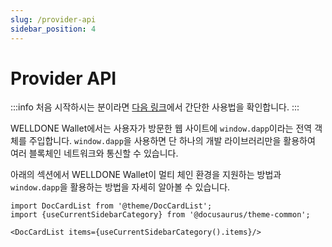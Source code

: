 ```yaml
---
slug: /provider-api
sidebar_position: 4
---
```


# Provider API

:::info
처음 시작하시는 분이라면 [다음 링크](https://docs.welldonestudio.io/ko/docs/getting-started)에서 간단한 사용법을 확인합니다.
:::

WELLDONE Wallet에서는 사용자가 방문한 웹 사이트에 `window.dapp`이라는 전역 객체를 주입합니다. `window.dapp`을 사용하면 단 하나의 개발 라이브러리만을 활용하여 여러 블록체인 네트워크와 통신할 수 있습니다.

아래의 섹션에서 WELLDONE Wallet이 멀티 체인 환경을 지원하는 방법과 `window.dapp`을 활용하는 방법을 자세히 알아볼 수 있습니다.

```mdx-code-block
import DocCardList from '@theme/DocCardList';
import {useCurrentSidebarCategory} from '@docusaurus/theme-common';

<DocCardList items={useCurrentSidebarCategory().items}/>
```
